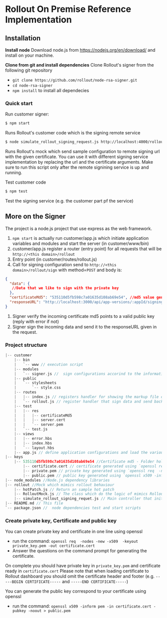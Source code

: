 # Rollout On Premise Reference Implementation
## Installation

**Install node**
Download node.js from https://nodejs.org/en/download/ and install on your machine.

**Clone from git and install dependencies**
Clone Rollout's signer from the following git repository
 - `git clone https://github.com/rollout/node-rsa-signer.git`
 - `cd node-rsa-signer`
 - `npm install` to install all dependecies

### Quick start 
  Run customer signer:

```bash 
$ npm start
```
  Runs Rollout's customer code which is the signing remote service
 
```bash 
$ node simulate_rollout_signing_request.js http://localhost:4000/rollout/sign ../keys/535110d5fb598c7a01635d108ab69e54/certificate.cert
```

 Runs Rollout's mock which send sample configuration to remote signing url with the given certificate. 
 You can use it with different signing service implementation by replacing the url and the certificate arguments.
 Make sure to run this script only after the remote signining service is up and running.

  Test customer code
```bash
$ npm test
```
 Test the signing service (e.g. the customer part pf the service)
 
## More on the Signer
The project is a node.js project that use express as the web framework.

1. `npm start` is actually run customer/app.js which initiate application variables and modules and start the server (in customer/www/bin)
1. customer/app.js register a router (entry point) for all requests that will be `http://<this domain>/rollout`
1. Entry point (in customer/routes/rollout.js) 
1. Call for signing configuration send to `http://<this domain>/rollout/sign` with method=`POST` and body is: 

```json
{
  "data": {
   //Data that we like to sign with the private key
  },
  "certificateMd5": "535110d5fb598c7a01635d108ab69e54", //md5 value generated from running md5 on the certificate registered on rollout dashboard. Ususally act as a key to the private key in a local map.
  "responseURL": "http://localhost:3000/api/app-versions/:appId/signing_data/:transactionId" //The url which you should send the result too.
}
```

1. Signer verify the incoming certificate md5 points to a valid public key (reply with error if not)
1. Signer sign the incoming data and send it to the responseURL given in the request.

### Project structure
```c
|-- customer
    |-- bin
    |   `-- www // execution script
    |-- modules
    |   `-- signer.js //  sign configurations accorind to the information it gets from the request.
    |-- public
    |   `-- stylesheets
    |       `-- style.css 
    |-- routes
    |   |-- index.js // registers handler for showing the markup file on route /
    |   `-- rollout.js // register handler that sign data and send back to responseURL on route /sign
    |-- test
    |   |-- res
    |   |   |-- certificateMd5 
    |   |   |-- server.cert
    |   |   `-- server.pem
    |   `-- test.js
    |-- views 
    |   |-- error.hbs
    |   |-- index.hbs
    |   `-- layout.hbs
    |-- app.js // define application configurations and load the various middleware and routes
|-- keys
    |-- 535110d5fb598c7a01635d108ab69e54 //Certificate md5 - Folder holding corresponded certificate, private and public keys. Generated by `md5 certificate.cert` 
        |-- certificate.cert // certificate generated using `openssl req  -nodes -new -x509  -keyout private.key -out certificate.cert`
        |-- private.pem // private key generated using `openssl req  -nodes -new -x509  -keyout private.key -out certificate.cert`
        |-- public.pem // public key generated using `openssl x509 -inform pem -in certificate.cert -pubkey -noout > public.pem`
|-- node_modules //Node.js dependency libraries
|-- rollout //Mock which mimics rollout behaviour
    |-- hotPatch.js // Return an sample hot patch
    |-- RolloutMock.js // The class which do the logic of mimics Rollout.
    |-- simulate_rollout_signing_requet.js // Main controller that initiate rollout's mock
|-- README.md // This file
`-- package.json //  node dependencies test and start scripts
```
### Create private key, Certificate and public key
You can create private key and certificate in one line using openssl

 - run the command: `openssl req  -nodes -new -x509  -keyout private_key.pem -out certificate.cert`
 - Answer the questions on the command prompt for generating the certificate.

On complete you should have private key in `private_key.pem` and certificate ready in `certificate.cert`
Please note that when loading certificate to Rollout dashboard you should omit the certificate header and footer (e.g. `-----BEGIN CERTIFICATE-----` and `-----END CERTIFICATE-----`)

You can generate the public key correspond to your certificate using openssl

 - run the command: `openssl x509 -inform pem -in certificate.cert -pubkey -noout > public.pem`
